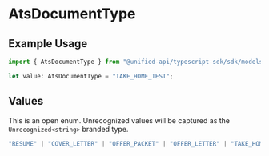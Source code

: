 # AtsDocumentType

## Example Usage

```typescript
import { AtsDocumentType } from "@unified-api/typescript-sdk/sdk/models/shared";

let value: AtsDocumentType = "TAKE_HOME_TEST";
```

## Values

This is an open enum. Unrecognized values will be captured as the `Unrecognized<string>` branded type.

```typescript
"RESUME" | "COVER_LETTER" | "OFFER_PACKET" | "OFFER_LETTER" | "TAKE_HOME_TEST" | "OTHER" | Unrecognized<string>
```